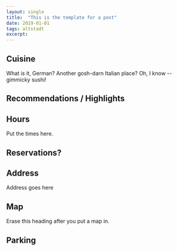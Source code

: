 ```yaml
---
layout: single
title:  "This is the template for a post"
date: 2019-01-01
tags: altstadt
excerpt: 
---
```




## Cuisine ##
What is it, German?  Another gosh-darn Italian place?  Oh, I know -- gimmicky sushi!

## Recommendations / Highlights ##

## Hours ##
Put the times here.

## Reservations? ##

## Address ##
Address goes here

## Map ##
Erase this heading after you put a map in.

## Parking ##



